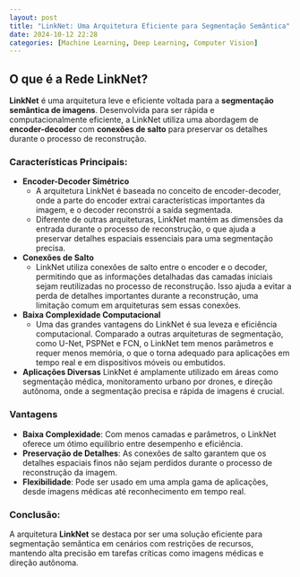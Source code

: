 ```yaml
---
layout: post
title: "LinkNet: Uma Arquitetura Eficiente para Segmentação Semântica"
date: 2024-10-12 22:28
categories: [Machine Learning, Deep Learning, Computer Vision]
---
```


## O que é a Rede LinkNet?

**LinkNet** é uma arquitetura leve e eficiente voltada para a **segmentação semântica de imagens**. Desenvolvida para ser rápida e computacionalmente eficiente, a LinkNet utiliza uma abordagem de **encoder-decoder** com **conexões de salto** para preservar os detalhes durante o processo de reconstrução.

### Características Principais:
- **Encoder-Decoder Simétrico**
    - A arquitetura LinkNet é baseada no conceito de encoder-decoder, onde a parte do encoder extrai características importantes da imagem, e o decoder reconstrói a saída segmentada.
    - Diferente de outras arquiteturas, LinkNet mantém as dimensões da entrada durante o processo de reconstrução, o que ajuda a preservar detalhes espaciais essenciais para uma segmentação precisa.
- **Conexões de Salto**
    - LinkNet utiliza conexões de salto entre o encoder e o decoder, permitindo que as informações detalhadas das camadas iniciais sejam reutilizadas no processo de reconstrução. Isso ajuda a evitar a perda de detalhes importantes durante a reconstrução, uma limitação comum em arquiteturas sem essas conexões.
- **Baixa Complexidade Computacional**
    - Uma das grandes vantagens do LinkNet é sua leveza e eficiência computacional. Comparado a outras arquiteturas de segmentação, como U-Net, PSPNet e FCN, o LinkNet tem menos parâmetros e requer menos memória, o que o torna adequado para aplicações em tempo real e em dispositivos móveis ou embutidos.
- **Aplicações Diversas**
    LinkNet é amplamente utilizado em áreas como segmentação médica, monitoramento urbano por drones, e direção autônoma, onde a segmentação precisa e rápida de imagens é crucial.

### Vantagens
- **Baixa Complexidade**: Com menos camadas e parâmetros, o LinkNet oferece um ótimo equilíbrio entre desempenho e eficiência.
- **Preservação de Detalhes**: As conexões de salto garantem que os detalhes espaciais finos não sejam perdidos durante o processo de reconstrução da imagem.
- **Flexibilidade**: Pode ser usado em uma ampla gama de aplicações, desde imagens médicas até reconhecimento em tempo real.


### Conclusão:
A arquitetura **LinkNet** se destaca por ser uma solução eficiente para segmentação semântica em cenários com restrições de recursos, mantendo alta precisão em tarefas críticas como imagens médicas e direção autônoma.

